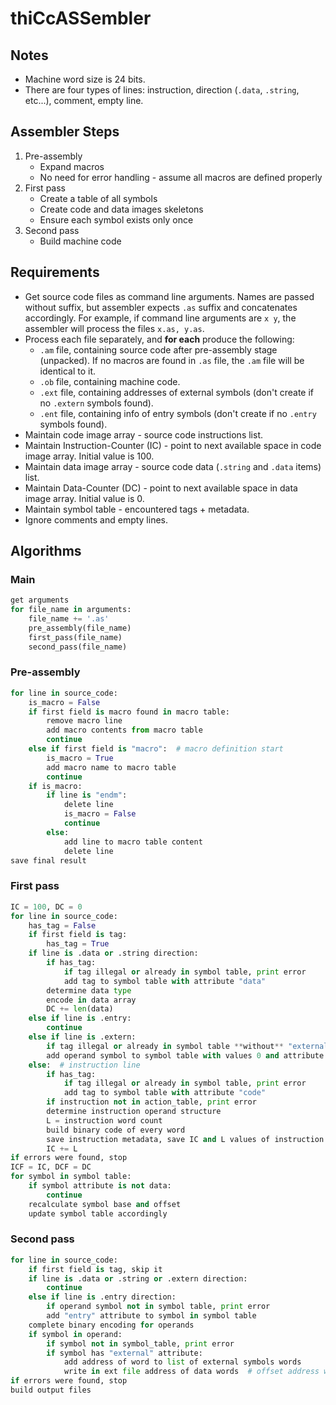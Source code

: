 # thiCcASSembler

## Notes
* Machine word size is 24 bits.
* There are four types of lines: instruction, direction (`.data`, `.string`, etc...), comment, empty line.

## Assembler Steps
1. Pre-assembly
   * Expand macros
   * No need for error handling - assume all macros are defined properly
2. First pass
   * Create a table of all symbols
   * Create code and data images skeletons
   * Ensure each symbol exists only once
3. Second pass
   * Build machine code

## Requirements
* Get source code files as command line arguments. Names are passed without suffix, but assembler expects `.as` suffix and concatenates accordingly. For example, if command line arguments are `x y`, the assembler will process the files `x.as, y.as`.
* Process each file separately, and **for each** produce the following:
  * `.am` file, containing source code after pre-assembly stage (unpacked). If no macros are found in `.as` file, the `.am` file will be identical to it.
  * `.ob` file, containing machine code.
  * `.ext` file, containing addresses of external symbols (don't create if no `.extern` symbols found).
  * `.ent` file, containing info of entry symbols (don't create if no `.entry` symbols found).
* Maintain code image array - source code instructions list.
* Maintain Instruction-Counter (IC) - point to next available space in code image array. Initial value is 100.
* Maintain data image array - source code data (`.string` and `.data` items) list.
* Maintain Data-Counter (DC) - point to next available space in data image array. Initial value is 0.
* Maintain symbol table - encountered tags + metadata.
* Ignore comments and empty lines.

## Algorithms

### Main
```python
get arguments
for file_name in arguments:
    file_name += '.as'
    pre_assembly(file_name)
    first_pass(file_name)
    second_pass(file_name)
```

### Pre-assembly
```python
for line in source_code:
    is_macro = False
    if first field is macro found in macro table:
        remove macro line
        add macro contents from macro table
        continue
    else if first field is "macro":  # macro definition start
        is_macro = True
        add macro name to macro table
        continue
    if is_macro:
        if line is "endm":
            delete line
            is_macro = False
            continue
        else:
            add line to macro table content
            delete line
save final result
```

### First pass

```python
IC = 100, DC = 0
for line in source_code:
    has_tag = False
    if first field is tag:
        has_tag = True
    if line is .data or .string direction:
        if has_tag:
            if tag illegal or already in symbol table, print error
            add tag to symbol table with attribute "data"
        determine data type
        encode in data array
        DC += len(data)
    else if line is .entry:
        continue
    else if line is .extern:
        if tag illegal or already in symbol table **without** "external" attribute, print error
        add operand symbol to symbol table with values 0 and attribute "external"
    else:  # instruction line
        if has_tag:
            if tag illegal or already in symbol table, print error
            add tag to symbol table with attribute "code"
        if instruction not in action_table, print error
        determine instruction operand structure
        L = instruction word count
        build binary code of every word
        save instruction metadata, save IC and L values of instruction
        IC += L
if errors were found, stop
ICF = IC, DCF = DC
for symbol in symbol table:
    if symbol attribute is not data:
        continue
    recalculate symbol base and offset
    update symbol table accordingly
```
### Second pass

```python
for line in source_code:
    if first field is tag, skip it
    if line is .data or .string or .extern direction:
        continue
    else if line is .entry direction:
        if operand symbol not in symbol table, print error
        add "entry" attribute to symbol in symbol table
    complete binary encoding for operands
    if symbol in operand:
        if symbol not in symbol_table, print error
        if symbol has "external" attribute:
            add address of word to list of external symbols words
            write in ext file address of data words  # offset address will always follow base address
if errors were found, stop
build output files
```